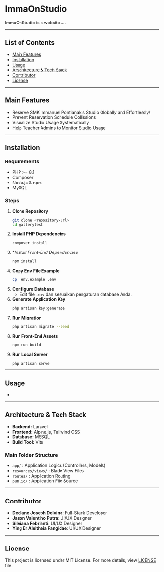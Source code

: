 # ImmaOnStudio

ImmaOnStudio is a website ....

---

## List of Contents

-   [Main Features](#main-features)
-   [Installation](#installation)
-   [Usage](#usage)
-   [Arschitecture & Tech Stack](#architecture--tech-stack)
-   [Contributor](#contributor)
-   [License](#license)

---

## Main Features

-   Reserve SMK Immanuel Pontianak's Studio Globally and Effortlessly\
-   Prevent Reservation Schedule Collissions
-   Visualize Studio Usage Systematically
-   Help Teacher Admins to Monitor Studio Usage

---

## Installation

### Requirements

-   PHP >= 8.1
-   Composer
-   Node.js & npm
-   MySQL

### Steps

1. **Clone Repository**
    ```bash
    git clone <repository-url>
    cd gallerytest
    ```
2. **Install PHP Dependencies**
    ```bash
    composer install
    ```
3. **Install Front-End Dependencies*
    ```bash
    npm install
    ```
4. **Copy Env File Example**
    ```bash
    cp .env.example .env
    ```
5. **Configure Database**
    - Edit file `.env` dan sesuaikan pengaturan database Anda.
6. **Generate Application Key**
    ```bash
    php artisan key:generate
    ```
7. **Run Migration**
    ```bash
    php artisan migrate --seed
    ```
8. **Run Front-End Assets**
    ```bash
    npm run build
    ```
9. **Run Local Server**
    ```bash
    php artisan serve
    ```

---

## Usage

-

---

## Architecture & Tech Stack

-   **Backend:** Laravel
-   **Frontend:** Alpine.js, Tailwind CSS
-   **Database:** MSSQL
-   **Build Tool:** Vite

### Main Folder Structure

-   `app/` : Application Logics (Controllers, Models)
-   `resources/views/` : Blade View Files
-   `routes/` : Application Routing
-   `public/` : Application File Source

---

## Contributor

-   **Declane Joseph Delvino**: Full-Stack Developer
-   **Jason Valentino Putra**: UI/UX Designer
-   **Silviana Febrianti**: UI/UX Designer
-   **Ying Er Aleitheia Fangidae**: UI/UX Designer

---

## License

This project is licensed under MIT License. For more details, view [LICENSE](LICENSE) file.